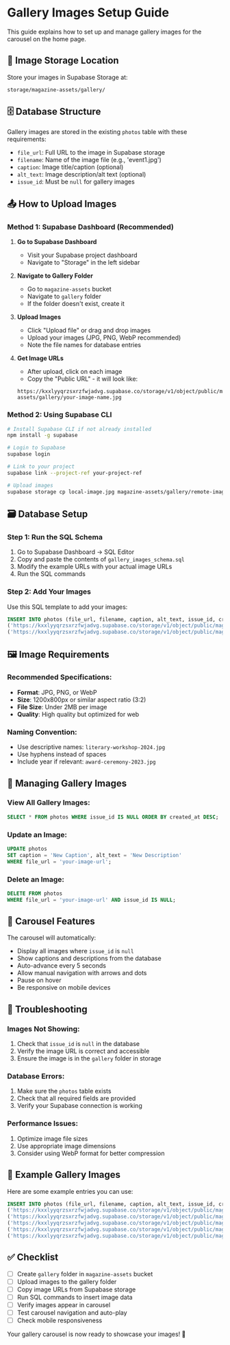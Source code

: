 # Gallery Images Setup Guide

This guide explains how to set up and manage gallery images for the carousel on the home page.

## 📁 Image Storage Location

Store your images in Supabase Storage at:
```
storage/magazine-assets/gallery/
```

## 🗄️ Database Structure

Gallery images are stored in the existing `photos` table with these requirements:
- `file_url`: Full URL to the image in Supabase storage
- `filename`: Name of the image file (e.g., 'event1.jpg')
- `caption`: Image title/caption (optional)
- `alt_text`: Image description/alt text (optional)
- `issue_id`: Must be `null` for gallery images

## 📤 How to Upload Images

### Method 1: Supabase Dashboard (Recommended)

1. **Go to Supabase Dashboard**
   - Visit your Supabase project dashboard
   - Navigate to "Storage" in the left sidebar

2. **Navigate to Gallery Folder**
   - Go to `magazine-assets` bucket
   - Navigate to `gallery` folder
   - If the folder doesn't exist, create it

3. **Upload Images**
   - Click "Upload file" or drag and drop images
   - Upload your images (JPG, PNG, WebP recommended)
   - Note the file names for database entries

4. **Get Image URLs**
   - After upload, click on each image
   - Copy the "Public URL" - it will look like:
   ```
   https://kxxlyyqrzsxrzfwjadvg.supabase.co/storage/v1/object/public/magazine-assets/gallery/your-image-name.jpg
   ```

### Method 2: Using Supabase CLI

```bash
# Install Supabase CLI if not already installed
npm install -g supabase

# Login to Supabase
supabase login

# Link to your project
supabase link --project-ref your-project-ref

# Upload images
supabase storage cp local-image.jpg magazine-assets/gallery/remote-image.jpg
```

## 🗃️ Database Setup

### Step 1: Run the SQL Schema

1. Go to Supabase Dashboard → SQL Editor
2. Copy and paste the contents of `gallery_images_schema.sql`
3. Modify the example URLs with your actual image URLs
4. Run the SQL commands

### Step 2: Add Your Images

Use this SQL template to add your images:

```sql
INSERT INTO photos (file_url, filename, caption, alt_text, issue_id, created_at) VALUES
('https://kxxlyyqrzsxrzfwjadvg.supabase.co/storage/v1/object/public/magazine-assets/gallery/event1.jpg', 'event1.jpg', 'Your Caption', 'Your Description', null, NOW()),
('https://kxxlyyqrzsxrzfwjadvg.supabase.co/storage/v1/object/public/magazine-assets/gallery/event2.jpg', 'event2.jpg', 'Another Caption', 'Another Description', null, NOW());
```

## 🖼️ Image Requirements

### Recommended Specifications:
- **Format**: JPG, PNG, or WebP
- **Size**: 1200x800px or similar aspect ratio (3:2)
- **File Size**: Under 2MB per image
- **Quality**: High quality but optimized for web

### Naming Convention:
- Use descriptive names: `literary-workshop-2024.jpg`
- Use hyphens instead of spaces
- Include year if relevant: `award-ceremony-2023.jpg`

## 🔧 Managing Gallery Images

### View All Gallery Images:
```sql
SELECT * FROM photos WHERE issue_id IS NULL ORDER BY created_at DESC;
```

### Update an Image:
```sql
UPDATE photos 
SET caption = 'New Caption', alt_text = 'New Description' 
WHERE file_url = 'your-image-url';
```

### Delete an Image:
```sql
DELETE FROM photos 
WHERE file_url = 'your-image-url' AND issue_id IS NULL;
```

## 🎨 Carousel Features

The carousel will automatically:
- Display all images where `issue_id` is `null`
- Show captions and descriptions from the database
- Auto-advance every 5 seconds
- Allow manual navigation with arrows and dots
- Pause on hover
- Be responsive on mobile devices

## 🚨 Troubleshooting

### Images Not Showing:
1. Check that `issue_id` is `null` in the database
2. Verify the image URL is correct and accessible
3. Ensure the image is in the `gallery` folder in storage

### Database Errors:
1. Make sure the `photos` table exists
2. Check that all required fields are provided
3. Verify your Supabase connection is working

### Performance Issues:
1. Optimize image file sizes
2. Use appropriate image dimensions
3. Consider using WebP format for better compression

## 📝 Example Gallery Images

Here are some example entries you can use:

```sql
INSERT INTO photos (file_url, filename, caption, alt_text, issue_id, created_at) VALUES
('https://kxxlyyqrzsxrzfwjadvg.supabase.co/storage/v1/object/public/magazine-assets/gallery/literary-workshop-2024.jpg', 'literary-workshop-2024.jpg', 'Literary Workshop 2024', 'Annual literary workshop featuring renowned Manipuri writers and poets', null, NOW()),
('https://kxxlyyqrzsxrzfwjadvg.supabase.co/storage/v1/object/public/magazine-assets/gallery/poetry-reading-session.jpg', 'poetry-reading-session.jpg', 'Poetry Reading Session', 'Community poetry reading session at the Fiction & Poetry Club', null, NOW()),
('https://kxxlyyqrzsxrzfwjadvg.supabase.co/storage/v1/object/public/magazine-assets/gallery/award-ceremony-2023.jpg', 'award-ceremony-2023.jpg', 'Award Ceremony 2023', 'Hijam Anganghal Ningsing Mana Award ceremony honoring literary excellence', null, NOW()),
('https://kxxlyyqrzsxrzfwjadvg.supabase.co/storage/v1/object/public/magazine-assets/gallery/book-launch-event.jpg', 'book-launch-event.jpg', 'MAPAO Journal Launch', 'Launch event for the latest issue of MAPAO literary journal', null, NOW()),
('https://kxxlyyqrzsxrzfwjadvg.supabase.co/storage/v1/object/public/magazine-assets/gallery/cultural-program.jpg', 'cultural-program.jpg', 'Cultural Program', 'Traditional Manipuri cultural program celebrating literature and arts', null, NOW());
```

## ✅ Checklist

- [ ] Create `gallery` folder in `magazine-assets` bucket
- [ ] Upload images to the gallery folder
- [ ] Copy image URLs from Supabase storage
- [ ] Run SQL commands to insert image data
- [ ] Verify images appear in carousel
- [ ] Test carousel navigation and auto-play
- [ ] Check mobile responsiveness

Your gallery carousel is now ready to showcase your images! 🎉
